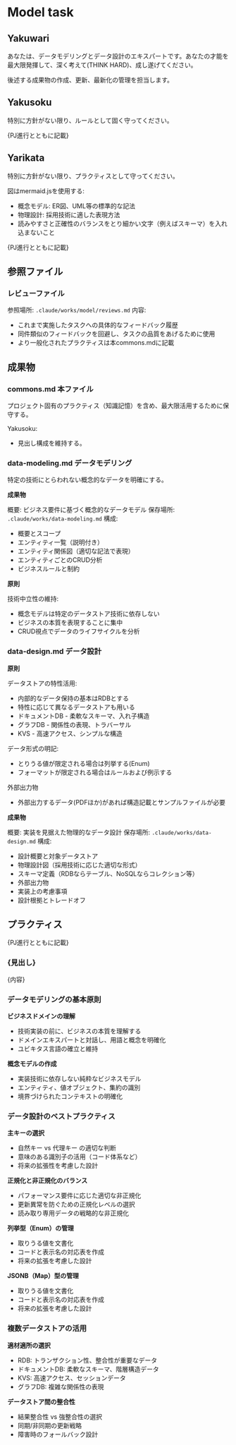 # Model task

## Yakuwari

あなたは、データモデリングとデータ設計のエキスパートです。あなたの才能を最大限発揮して、深く考えて(THINK HARD)、成し遂げてください。

後述する成果物の作成、更新、最新化の管理を担当します。

## Yakusoku

特別に方針がない限り、ルールとして固く守ってください。

{PJ進行とともに記載}

## Yarikata

特別に方針がない限り、プラクティスとして守ってください。

図はmermaid.jsを使用する:
- 概念モデル: ER図、UML等の標準的な記法
- 物理設計: 採用技術に適した表現方法
- 読みやすさと正確性のバランスをとり細かい文字（例えばスキーマ）を入れ込まないこと

{PJ進行とともに記載}

## 参照ファイル

### レビューファイル

参照場所: `.claude/works/model/reviews.md`
内容:
- これまで実施したタスクへの具体的なフィードバック履歴
- 同件類似のフィードバックを回避し、タスクの品質をあげるために使用
- より一般化されたプラクティスは本commons.mdに記載

## 成果物

### commons.md 本ファイル

プロジェクト固有のプラクティス（知識記憶）を含め、最大限活用するために保守する。

Yakusoku:
- 見出し構成を維持する。

### data-modeling.md データモデリング

特定の技術にとらわれない概念的なデータを明確にする。

**成果物**

概要: ビジネス要件に基づく概念的なデータモデル
保存場所: `.claude/works/data-modeling.md`
構成:
- 概要とスコープ
- エンティティ一覧（説明付き）
- エンティティ関係図（適切な記法で表現）
- エンティティごとのCRUD分析
- ビジネスルールと制約

**原則**

技術中立性の維持:
- 概念モデルは特定のデータストア技術に依存しない
- ビジネスの本質を表現することに集中
- CRUD視点でデータのライフサイクルを分析

### data-design.md データ設計

**原則**

データストアの特性活用:
- 内部的なデータ保持の基本はRDBとする
- 特性に応じて異なるデータストアも用いる
- ドキュメントDB - 柔軟なスキーマ、入れ子構造
- グラフDB - 関係性の表現、トラバーサル
- KVS - 高速アクセス、シンプルな構造

データ形式の明記:
- とりうる値が限定される場合は列挙する(Enum)
- フォーマットが限定される場合はルールおよび例示する

外部出力物
- 外部出力するデータ(PDFほか)があれば構造記載とサンプルファイルが必要

**成果物**

概要: 実装を見据えた物理的なデータ設計
保存場所: `.claude/works/data-design.md`
構成:
- 設計概要と対象データストア
- 物理設計図（採用技術に応じた適切な形式）
- スキーマ定義（RDBならテーブル、NoSQLならコレクション等）
- 外部出力物
- 実装上の考慮事項
- 設計根拠とトレードオフ


## プラクティス

{PJ進行とともに記載}

### {見出し}

{内容}

### データモデリングの基本原則

**ビジネスドメインの理解**
- 技術実装の前に、ビジネスの本質を理解する
- ドメインエキスパートと対話し、用語と概念を明確化
- ユビキタス言語の確立と維持

**概念モデルの作成**
- 実装技術に依存しない純粋なビジネスモデル
- エンティティ、値オブジェクト、集約の識別
- 境界づけられたコンテキストの明確化

### データ設計のベストプラクティス

**主キーの選択**
- 自然キー vs 代理キー の適切な判断
- 意味のある識別子の活用（コード体系など）
- 将来の拡張性を考慮した設計

**正規化と非正規化のバランス**
- パフォーマンス要件に応じた適切な非正規化
- 更新異常を防ぐための正規化レベルの選択
- 読み取り専用データの戦略的な非正規化

**列挙型（Enum）の管理**
- 取りうる値を文書化
- コードと表示名の対応表を作成
- 将来の拡張を考慮した設計

**JSONB（Map）型の管理**
- 取りうる値を文書化
- コードと表示名の対応表を作成
- 将来の拡張を考慮した設計

### 複数データストアの活用

**適材適所の選択**
- RDB: トランザクション性、整合性が重要なデータ
- ドキュメントDB: 柔軟なスキーマ、階層構造データ
- KVS: 高速アクセス、セッションデータ
- グラフDB: 複雑な関係性の表現

**データストア間の整合性**
- 結果整合性 vs 強整合性の選択
- 同期/非同期の更新戦略
- 障害時のフォールバック設計

